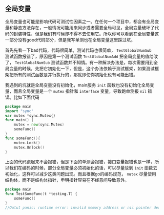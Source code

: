 ## 全局变量

全局变量也可能是影响代码可测试性因素之一。在任何一个项目中，都会有全局变量和静态方法存在，一般情况可能用来同步或者需要全局可见，全局变量破坏了代码的封装特性，但是我们有时候却不得不去使用它。所以你可以看到在全局变量这一部分没有good代码部分，但是我写单测也在全局变量这里踩过坑。

首先先看一下bad代码，代码很简单，测试代码也很简单， `TestGlobalNumSub `  测试函数报错了，原因是第一个测试函数   `TestGlobalNumAdd`  把全局变量的值给改了，  `TestGlobalNumSub`   测试函数并不知情。有一种解决办法是，每次需要用到全局变量的时候，先把它初始化一下，但是，这个办法依赖于测试框架，如果测试框架把所有的测试函数是并行执行的，那就即使你初始化也有可能出错。

我遇到的坑就是全局变量没有初始化，main服务  `init`  函数也没有初始化全局变量，而且全局变量是一个  `mutex`  指针和  `interface`  变量，导致跑单测报  `nil`  错误。比如下面代码

```go
package main
import "sync"
var mutex *sync.Mutex{}
func main() {
    mutex = new(sync.Mutex)
    someFunc()
}
func someFunc(){
    mutex.Lock()
    mutex.Unlock()
}
```

上面的代码跑起来不会报错，但是下面的单测会报错，接口变量报错也是一样，所以我们在编码的时候，部分全局变量必须初始化的话，可以尽量放到  `init`  函数去初始化，这样可以减少这类问题出现。而且根据go的编码规范，  `mutex`  尽量使用结构体，而不是结构体指针，申明指针容易在不经意间导致意外。

```go
package main
func TestSomeFunc(t *testing.T) {
	someFunc()
}
//Outut panic: runtime error: invalid memory address or nil pointer dereference
```

